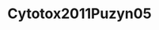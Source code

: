 <a name="material" />

# Cytotox2011Puzyn05
<script type="application/ld+json">
  {
    "@context": "https://schema.org/",
    "@type": "ChemicalSubstance",
    "http://purl.org/dc/terms/conformsTo":
      {
        "@type": "CreativeWork",
        "@id": "https://bioschemas.org/profiles/ChemicalSubstance/0.4-RELEASE/"
      },
    "@id": "https://egonw.github.io/nanowiki/nanowiki6.html#material",
    "name": "Cytotox2011Puzyn05",
    "sameAs: "http://127.0.0.1/mediawiki/index.php/Special:URIResolver/Cytotox2011Puzyn05"
  }
</script>

